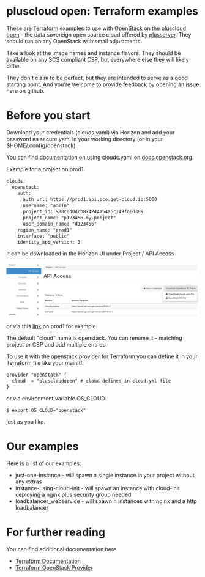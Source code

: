 # pluscloud open: Terraform examples

These are [Terraform](https://www.terraform.io/) examples to use with [OpenStack](https://www.openstack.org) on the [pluscloud open](https://www.plusserver.com/en/products/pluscloud-open) - the data sovereign open source cloud offered by [plusserver](https://www.plusserver.com/en/). They should run on any OpenStack with small adjustments.

Take a look at the image names and instance flavors. They should be available on any SCS compliant CSP, but everywhere else they will likely differ.

They don't claim to be perfect, but they are intended to serve as a good starting point. And you're welcome to provide feedback by opening an issue here on github.

# Before you start

Download your credentials (clouds.yaml) via Horizon and add your password as secure.yaml in your working directory (or in your $HOME/.config/openstack).

You can find documentation on using clouds.yaml on [docs.openstack.org](https://docs.openstack.org/python-openstackclient/zed/configuration/index.html).

Example for a project on prod1.

```
clouds:
  openstack:
    auth:
      auth_url: https://prod1.api.pco.get-cloud.io:5000
      username: "admin"
      project_id: 980c0d0dcb874244a54a6c149fa6d389
      project_name: "p123456-my-project"
      user_domain_name: "d123456"
    region_name: "prod1"
    interface: "public"
    identity_api_version: 3
```

It can be downloaded in the Horizon UI under Project / API Access

![Horizon / Projects / API Access](assets/api-access.png)

or via this [link](https://prod1.api.pco.get-cloud.io/project/api_access/clouds.yaml/) on prod1 for example.

The default "cloud" name is openstack. You can rename it - matching project or CSP and add multiple entries.

To use it with the openstack provider for Terraform you can define it in your Terraform file like your main.tf:

```
provider "openstack" {
  cloud  = "pluscloudopen" # cloud defined in cloud.yml file
}
```

or via environment variable OS_CLOUD.

```
$ export OS_CLOUD="openstack"
```

just as you like.

# Our examples

Here is a list of our examples:

* just-one-instance - will spawn a single instance in your project without any extras
* instance-using-cloud-init - will spawn an instance with cloud-init deploying a nginx plus security group needed
* loadbalancer_webservice - will spawn n instances with nginx and a http loadbalancer

# For further reading

You can find additional documentation here:

* [Terraform Documentation](https://developer.hashicorp.com/terraform/docs)
* [Terraform OpenStack Provider](https://registry.terraform.io/providers/terraform-provider-openstack/openstack/latest/docs)
